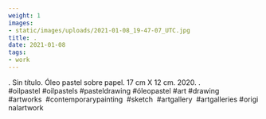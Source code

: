 ```yaml
---
weight: 1
images:
- static/images/uploads/2021-01-08_19-47-07_UTC.jpg
title: .
date: 2021-01-08
tags:
- work
---
```


.
Sin título.
Óleo pastel sobre papel.
17 cm X 12 cm.
2020.
.
#oilpastel #oilpastels #pasteldrawing #óleopastel #art #drawing #artworks  #contemporarypainting  #sketch  #artgallery  #artgalleries #originalartwork
